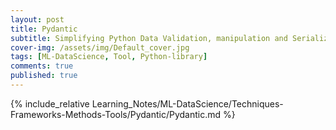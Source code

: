 ```yaml
---
layout: post
title: Pydantic
subtitle: Simplifying Python Data Validation, manipulation and Serialization
cover-img: /assets/img/Default_cover.jpg
tags: [ML-DataScience, Tool, Python-library]
comments: true
published: true
---
```


{% include_relative Learning_Notes/ML-DataScience/Techniques-Frameworks-Methods-Tools/Pydantic/Pydantic.md %}
